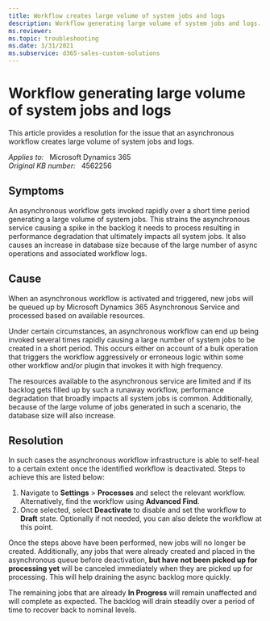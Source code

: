 ```yaml
---
title: Workflow creates large volume of system jobs and logs
description: Workflow generating large volume of system jobs and logs. Provides a resolution.
ms.reviewer: 
ms.topic: troubleshooting
ms.date: 3/31/2021
ms.subservice: d365-sales-custom-solutions
---
```

# Workflow generating large volume of system jobs and logs

This article provides a resolution for the issue that an asynchronous workflow creates large volume of system jobs and logs.

_Applies to:_ &nbsp; Microsoft Dynamics 365  
_Original KB number:_ &nbsp; 4562256

## Symptoms

An asynchronous workflow gets invoked rapidly over a short time period generating a large volume of system jobs. This strains the asynchronous service causing a spike in the backlog it needs to process resulting in performance degradation that ultimately impacts all system jobs. It also causes an increase in database size because of the large number of async operations and associated workflow logs.

## Cause

When an asynchronous workflow is activated and triggered, new jobs will be queued up by Microsoft Dynamics 365 Asynchronous Service and processed based on available resources.

Under certain circumstances, an asynchronous workflow can end up being invoked several times rapidly causing a large number of system jobs to be created in a short period. This occurs either on account of a bulk operation that triggers the workflow aggressively or erroneous logic within some other workflow and/or plugin that invokes it with high frequency.

The resources available to the asynchronous service are limited and if its backlog gets filled up by such a runaway workflow, performance degradation that broadly impacts all system jobs is common. Additionally, because of the large volume of jobs generated in such a scenario, the database size will also increase.

## Resolution

In such cases the asynchronous workflow infrastructure is able to self-heal to a certain extent once the identified workflow is deactivated. Steps to achieve this are listed below:

1. Navigate to **Settings** > **Processes** and select the relevant workflow. Alternatively, find the workflow using **Advanced Find**.
2. Once selected, select **Deactivate** to disable and set the workflow to **Draft** state. Optionally if not needed, you can also delete the workflow at this point.

Once the steps above have been performed, new jobs will no longer be created. Additionally, any jobs that were already created and placed in the asynchronous queue before deactivation, **but have not been picked up for processing yet** will be canceled immediately when they are picked up for processing. This will help draining the async backlog more quickly.

The remaining jobs that are already **In Progress** will remain unaffected and will complete as expected. The backlog will drain steadily over a period of time to recover back to nominal levels.

